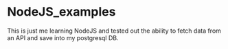 # NodeJS_examples

This is just me learning NodeJS and tested out the ability to fetch data from an API and save into my postgresql DB.
